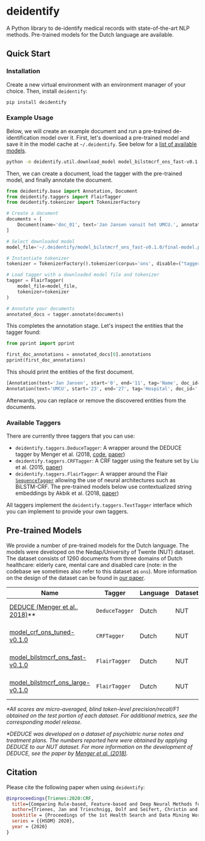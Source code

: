 # deidentify

A Python library to de-identify medical records with state-of-the-art NLP methods. Pre-trained models for the Dutch language are available.

## Quick Start

### Installation

Create a new virtual environment with an environment manager of your choice. Then, install `deidentify`:

```sh
pip install deidentify
```

### Example Usage

Below, we will create an example document and run a pre-trained de-identification model over it. First, let's download a pre-trained model and save it in the model cache at `~/.deidentify`. See below for a [list of available models](#pre-trained-models).

```sh
python -m deidentify.util.download_model model_bilstmcrf_ons_fast-v0.1.0 ~/.deidentify
```

Then, we can create a document, load the tagger with the pre-trained model, and finally annotate the document.

```py
from deidentify.base import Annotation, Document
from deidentify.taggers import FlairTagger
from deidentify.tokenizer import TokenizerFactory

# Create a document
documents = [
    Document(name='doc_01', text='Jan Jansen vanuit het UMCU.', annotations=[])
]

# Select downloaded model
model_file='~/.deidentify/model_bilstmcrf_ons_fast-v0.1.0/final-model.pt'

# Instantiate tokenizer
tokenizer = TokenizerFactory().tokenizer(corpus='ons', disable=("tagger", "ner"))

# Load tagger with a downloaded model file and tokenizer
tagger = FlairTagger(
    model_file=model_file,
    tokenizer=tokenizer
)

# Annotate your documents
annotated_docs = tagger.annotate(documents)
```

This completes the annotation stage. Let's inspect the entities that the tagger found:

```py
from pprint import pprint

first_doc_annotations = annotated_docs[0].annotations
pprint(first_doc_annotations)
```

This should print the entities of the first document.

```py
[Annotation(text='Jan Jansen', start='0', end='11', tag='Name', doc_id='', ann_id='T0'),
Annotation(text='UMCU', start='23', end='27', tag='Hospital', doc_id='', ann_id='T1')]
```

Afterwards, you can replace or remove the discovered entities from the documents.

### Available Taggers

There are currently three taggers that you can use:

   * `deidentify.taggers.DeduceTagger`: A wrapper around the DEDUCE tagger by Menger et al. (2018, [code](https://github.com/vmenger/deduce), [paper](https://www.sciencedirect.com/science/article/abs/pii/S0736585316307365))
   * `deidentify.taggers.CRFTagger`: A CRF tagger using the feature set by Liu et al. (2015, [paper](https://www.sciencedirect.com/science/article/pii/S1532046415001197))
   * `deidentify.taggers.FlairTagger`: A wrapper around the Flair [`SequenceTagger`](https://github.com/zalandoresearch/flair/blob/2d6e89bdfe05644b4e5c7e8327f6ecc6b834ec9e/flair/models/sequence_tagger_model.py#L68) allowing the use of neural architectures such as BiLSTM-CRF. The pre-trained models below use contextualized string embeddings by Akbik et al. (2018, [paper](https://www.aclweb.org/anthology/C18-1139/))

All taggers implement the `deidentify.taggers.TextTagger` interface which you can implement to provide your own taggers.

## Pre-trained Models

We provide a number of pre-trained models for the Dutch language. The models were developed on the Nedap/University of Twente (NUT) dataset. The dataset consists of 1260 documents from three domains of Dutch healthcare: elderly care, mental care and disabled care (note: in the codebase we sometimes also refer to this dataset as `ons`). More information on the design of the dataset can be found in [our paper](TODO).


| Name | Tagger | Language | Dataset | F1* | Precision* | Recall* | Tags |
|------|--------|----------|---------|----|-----------|--------|--------|
| [DEDUCE (Menger et al., 2018)](https://www.sciencedirect.com/science/article/abs/pii/S0736585316307365)** | `DeduceTagger` | Dutch | NUT | 0.7564 | 0.9092 | 0.6476 | [8 PHI Tags](https://github.com/nedap/deidentify/blob/168ad67aec586263250900faaf5a756d3b8dd6fa/deidentify/methods/deduce/run_deduce.py#L17) |
| [model_crf_ons_tuned-v0.1.0](https://github.com/nedap/deidentify/releases/tag/model_crf_ons_tuned-v0.1.0) | `CRFTagger` | Dutch | NUT | 0.9048 | 0.9632 | 0.8530 | [15 PHI Tags](https://github.com/nedap/deidentify/releases/tag/model_crf_ons_tuned-v0.1.0) |
| [model_bilstmcrf_ons_fast-v0.1.0](https://github.com/nedap/deidentify/releases/tag/model_bilstmcrf_ons_fast-v0.1.0) | `FlairTagger`  | Dutch | NUT | 0.9461 | 0.9591 | 0.9335 | [15 PHI Tags](https://github.com/nedap/deidentify/releases/tag/model_bilstmcrf_ons_fast-v0.1.0) |
| [model_bilstmcrf_ons_large-v0.1.0](https://github.com/nedap/deidentify/releases/tag/model_bilstmcrf_ons_large-v0.1.0) | `FlairTagger` | Dutch | NUT | 0.9505 | 0.9683 | 0.9333 | [15 PHI Tags](https://github.com/nedap/deidentify/releases/tag/model_bilstmcrf_ons_large-v0.1.0) |

*\*All scores are micro-averaged, blind token-level precision/recall/F1 obtained on the test portion of each dataset. For additional metrics, see the corresponding model release.*

*\*DEDUCE was developed on a dataset of psychiatric nurse notes and treatment plans. The numbers reported here were obtained by applying DEDUCE to our NUT dataset. For more information on the development of DEDUCE, see the paper by [Menger et al. (2018)](https://www.sciencedirect.com/science/article/abs/pii/S0736585316307365).*

## Citation

Please cite the following paper when using `deidentify`:

```bibtex
@inproceedings{Trienes:2020:CRF,
  title={Comparing Rule-based, Feature-based and Deep Neural Methods for De-identification of Dutch Medical Records},
  author={Trienes, Jan and Trieschnigg, Dolf and Seifert, Christin and Hiemstra, Djoerd},
  booktitle = {Proceedings of the 1st Health Search and Data Mining Workshop},
  series = {{HSDM} 2020},
  year = {2020}
}
```
